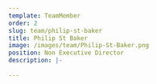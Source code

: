 ```yaml
---
template: TeamMember
order: 2
slug: team/philip-st-baker
title: Philip St Baker
image: /images/team/Philip-St-Baker.png
position: Non Executive Director
description: |-
  
---
```

